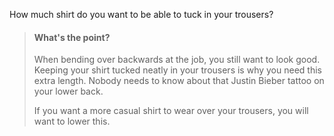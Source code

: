 
How much shirt do you want to be able to tuck in your trousers?

> #### What's the point?
> 
> When bending over backwards at the job, you still want to look good. Keeping your shirt tucked neatly in your trousers is why you need this extra length. Nobody needs to know about that Justin Bieber tattoo on your lower back.
> 
> If you want a more casual shirt to wear over your trousers, you will want to lower this.